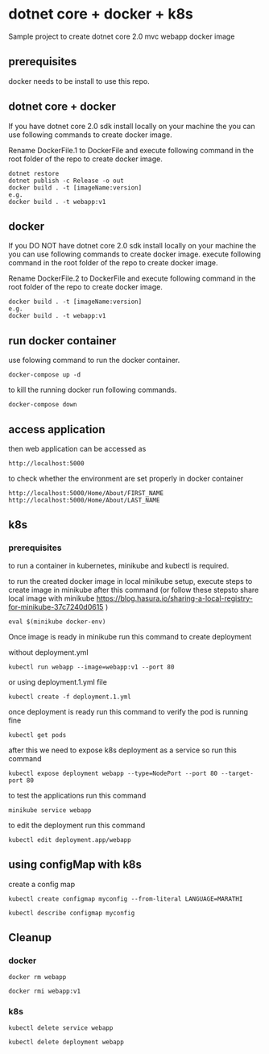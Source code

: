# dotnet core + docker + k8s

Sample project to create dotnet core 2.0 mvc webapp docker image

## prerequisites

docker needs to be install to use this repo.

## dotnet core + docker

If you have dotnet core 2.0 sdk install locally on your machine the you can use following commands to create docker image.

Rename DockerFile.1 to DockerFile and execute following command in the root folder of the repo to create docker image.

```
dotnet restore
dotnet publish -c Release -o out
docker build . -t [imageName:version]
e.g.
docker build . -t webapp:v1
```

## docker

If you DO NOT have dotnet core 2.0 sdk install locally on your machine the you can use following commands to create docker image.
execute following command in the root folder of the repo to create docker image.

Rename DockerFile.2 to DockerFile and execute following command in the root folder of the repo to create docker image.

```
docker build . -t [imageName:version]
e.g.
docker build . -t webapp:v1
```

## run docker container

use folowing command to run the docker container.

```
docker-compose up -d
```

to kill the running docker run following commands.

```
docker-compose down
```

## access application

then web application can be accessed as 

```
http://localhost:5000
```

to check whether the environment are set properly in docker container

```
http://localhost:5000/Home/About/FIRST_NAME
http://localhost:5000/Home/About/LAST_NAME
```

## k8s

### prerequisites

to run a container in kubernetes, minikube and kubectl is required.


to run the created docker image in local minikube setup, execute steps to create image in minikube after this command
(or follow these stepsto share local image with minikube https://blog.hasura.io/sharing-a-local-registry-for-minikube-37c7240d0615 )


```
eval $(minikube docker-env)
```

Once image is ready in minikube
run this command to create deployment

without deployment.yml
```
kubectl run webapp --image=webapp:v1 --port 80
```

or using deployment.1.yml file
```
kubectl create -f deployment.1.yml
```

once deployment is ready run this command to verify the pod is running fine

```
kubectl get pods
```

after this we need to expose k8s deployment as a service so run this command

```
kubectl expose deployment webapp --type=NodePort --port 80 --target-port 80
```

to test the applications run this command

```
minikube service webapp
```

to edit the deployment run this command

```
kubectl edit deployment.app/webapp
```

## using configMap with k8s

create a config map

```
kubectl create configmap myconfig --from-literal LANGUAGE=MARATHI
```

```
kubectl describe configmap myconfig
```



## Cleanup

### docker

```
docker rm webapp
```
```
docker rmi webapp:v1
```

### k8s

```
kubectl delete service webapp
```

```
kubectl delete deployment webapp
```

